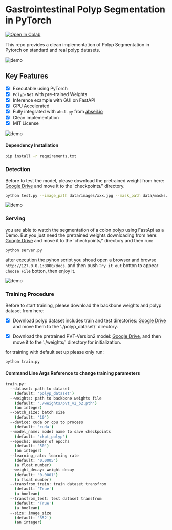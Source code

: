 # Gastrointestinal Polyp Segmentation in PyTorch

[![Open In Colab](https://colab.research.google.com/assets/colab-badge.svg)](https://github.com/atp1988/gastrointestinal-polyp/blob/main/Polyp-Net.ipynb)

This repo provides a clean implementation of Polyp Segmentation in Pytorch on standard and real polyp datasets.

![demo](https://github.com/atp1988/gastrointestinal-polyp/blob/main/images/model.png)

## Key Features

- [x] Executable using PyTorch 
- [x] `Polyp-Net` with pre-trained Weights
- [x] Inference example with GUI on FastAPI
- [x] GPU Accelerated 
- [x] Fully integrated with `absl-py` from [abseil.io](https://abseil.io)
- [x] Clean implementation
- [x] MIT License

![demo](https://github.com/atp1988/gastrointestinal-polyp/blob/main/images/pred6.png)

#### Dependency Installation

```bash
pip install -r requirements.txt
```

### Detection

Before to test the model, please download the pretrained weight from here: [Google Drive](https://drive.google.com/uc?export=download&id=1-OBlpRqGbt3-OIgdH5JbuzChwmKWCxa8) and move it to the 'checkpoints/' directory.

```bash
python test.py --image_path data/images/xxx.jpg --mask_path data/masks/xxx.jpg 
```

![demo](https://github.com/atp1988/gastrointestinal-polyp/blob/main/images/pred4.png)

### Serving

you are able to watch the segmentation of a colon polyp using FastApi as a Demo. 
But you just need the pretrained weights downloading from here: [Google Drive](https://drive.google.com/uc?export=download&id=1-OBlpRqGbt3-OIgdH5JbuzChwmKWCxa8) and move it to the 'checkpoints/' directory and then run:

```bash
python server.py 
```
after execution the pyhon script you shoud open a browser and browse `http://127.0.0.1:8000/docs`. and then push `Try it out` botton to appear `Choose File` botton, then enjoy it.

![demo](https://github.com/atp1988/gastrointestinal-polyp/blob/main/images/fastapi1.png)

### Training Procedure

Before to start training, please download the backbone weights and polyp dataset from here:

- [x] Download polyp dataset includes train and test directories: [Google Drive](https://drive.google.com/file/d/1pFxb9NbM8mj_rlSawTlcXG1OdVGAbRQC/view?usp=sharing) and move them to the './polyp_dataset/' directory.

- [x] Download the pretrained PVT-Version2 model: [Google Drive](https://drive.google.com/drive/folders/1Eu8v9vMRvt-dyCH0XSV2i77lAd62nPXV?usp=sharing), and then move it to the './weights/' directory for initialization. 

for training with default set up please only run:
```bash
python train.py
```

#### Command Line Args Reference to change training parameters

```bash
train.py:
  --dataset: path to dataset
    (default: 'polyp_dataset')
  --weights: path to backbone weights file
    (default: './weights/pvt_v2_b2.pth')
    (an integer)
  --batch_size: batch size
    (default: '10')
  --device: cuda or cpu to process
    (default: 'cuda')
  --model_name: model name to save checkpoints
    (default: 'ckpt_polyp')
  --epochs: number of epochs
    (default: '50')
    (an integer)
  --learning_rate: learning rate
    (default: '0.0005')
    (a float number)
  --weight_decay: weight decay
    (default: '0.0001')
    (a float number)
  --transfrom_train: train dataset transfrom
    (default: 'True')
    (a boolean)
  --transfrom_test: test dataset transfrom
    (default: 'True')
    (a boolean)
  --size: image_size
    (default: '352')
    (an integer)
```
